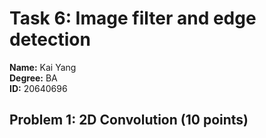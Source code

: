 # Task 6: Image filter and edge detection

**Name:** Kai Yang  
**Degree:** BA  
**ID:** 20640696  

## Problem 1: 2D Convolution (10 points)

